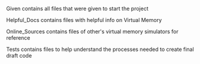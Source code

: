 Given contains all files that were given to start the project

Helpful_Docs contains files with helpful info on Virtual Memory

Online_Sources contains files of other's virtual memory simulators for reference

Tests contains files to help understand the processes needed to create final draft code
